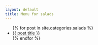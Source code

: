 ```yaml
---
layout: default
title: Menu for salads
---
```


  <ul>
    {% for post in site.categories.salads %}
      <li><a href="{{ post.url | prepend: site.baseurl }}">{{ post.title }}</a></li>
    {% endfor %}
  </ul>
